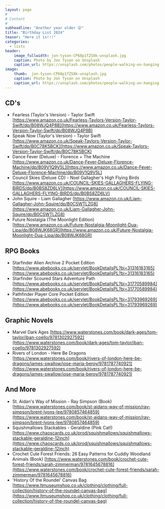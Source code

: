 ```yaml
---
layout: page
#
# Content
#
subheadline: "Another year older 😮"
title: "Birthday List 2024"
teaser: "Here it is!!!"
categories:
  - lists
header:
    image_fullwidth: jon-tyson-CP68p1fZS8k-unsplash.jpg
    caption: Photo by Jon Tyson on Unsplash
    caption_url: https://unsplash.com/photos/people-walking-on-hanging-bridge-during-daytime-CP68p1fZS8k?utm_content=creditCopyText&utm_medium=referral&utm_source=unsplash
image:
    thumb:  jon-tyson-CP68p1fZS8k-unsplash.jpg
    caption: Photo by Jon Tyson on Unsplash
    caption_url: https://unsplash.com/photos/people-walking-on-hanging-bridge-during-daytime-CP68p1fZS8k?utm_content=creditCopyText&utm_medium=referral&utm_source=unsplash
---
```

## CD's
- Fearless (Taylor's Version) - Taylor Swift [https://www.amazon.co.uk/Fearless-Taylors-Version-Taylor-Swift/dp/B08WJQ4P8B](https://www.amazon.co.uk/Fearless-Taylors-Version-Taylor-Swift/dp/B08WJQ4P8B)
- Speak Now (Taylor's Version) - Taylor Swift [https://www.amazon.co.uk/Speak-Taylors-Version-Taylor-Swift/dp/B0C78K5BCK](https://www.amazon.co.uk/Speak-Taylors-Version-Taylor-Swift/dp/B0C78K5BCK)
- Dance Fever (Deluxe) - Florence + The Machine [https://www.amazon.co.uk/Dance-Fever-Deluxe-Florence-Machine/dp/B09V1Q9V5L](https://www.amazon.co.uk/Dance-Fever-Deluxe-Florence-Machine/dp/B09V1Q9V5L)
- Council Skies (Deluxe CD) - Noel Gallagher's High Flying Birds [https://www.amazon.co.uk/COUNCIL-SKIES-GALLAGHERS-FLYING-BIRDS/dp/B0BS8ZD6LV](https://www.amazon.co.uk/COUNCIL-SKIES-GALLAGHERS-FLYING-BIRDS/dp/B0BS8ZD6LV)
- John Squire - Liam Gallagher [https://www.amazon.co.uk/Liam-Gallagher-John-Squire/dp/B0CSWTLZG8](https://www.amazon.co.uk/Liam-Gallagher-John-Squire/dp/B0CSWTLZG8)
- Future Nostalgia (The Moonlight Edition) [https://www.amazon.co.uk/Future-Nostalgia-Moonlight-Dua-Lipa/dp/B08WJK68GR](https://www.amazon.co.uk/Future-Nostalgia-Moonlight-Dua-Lipa/dp/B08WJK68GR)

## RPG Books
- Starfinder Alien Archive 2 Pocket Edition [https://www.abebooks.co.uk/servlet/BookDetailsPL?bi=31316183165](https://www.abebooks.co.uk/servlet/BookDetailsPL?bi=31316183165)
- Starfinder Scoured Stars Adventure Path [https://www.abebooks.co.uk/servlet/BookDetailsPL?bi=31770589984](https://www.abebooks.co.uk/servlet/BookDetailsPL?bi=31770589984)
- Pathfinder Player Core Pocket Edition [https://www.abebooks.co.uk/servlet/BookDetailsPL?bi=31793969269](https://www.abebooks.co.uk/servlet/BookDetailsPL?bi=31793969269)

## Graphic Novels
- Marvel Dark Ages [https://www.waterstones.com/book/dark-ages/tom-taylor/iban-coello/9781302927592](https://www.waterstones.com/book/dark-ages/tom-taylor/iban-coello/9781302927592)
- Rivers of London - Here Be Dragons [https://www.waterstones.com/book/rivers-of-london-here-be-dragons/james-swallow/jose-maria-beroy/9781787740921](https://www.waterstones.com/book/rivers-of-london-here-be-dragons/james-swallow/jose-maria-beroy/9781787740921)

## And More
- St. Aidan's Way of Mission - Ray Simpson (Book) [https://www.waterstones.com/book/st-aidans-way-of-mission/ray-simpson/brent-lyons-lee/9780857464859](https://www.waterstones.com/book/st-aidans-way-of-mission/ray-simpson/brent-lyons-lee/9780857464859)
- Squishmallows Stackables - Geraldine (Pink Cat!) [https://www.chaoscards.co.uk/prod/squishmallows/squishmallows-stackable-geraldine-12inch](https://www.chaoscards.co.uk/prod/squishmallows/squishmallows-stackable-geraldine-12inch)
- Crochet Cute Forest Friends: 26 Easy Patterns for Cuddly Woodland Animals (Book) [https://www.waterstones.com/book/crochet-cute-forest-friends/sarah-zimmerman/9781645678816](https://www.waterstones.com/book/crochet-cute-forest-friends/sarah-zimmerman/9781645678816)
- 'History Of the Roundel' Canvas Bag [https://www.ltmuseumshop.co.uk/clothing/clothing/full-collection/history-of-the-roundel-canvas-bag](https://www.ltmuseumshop.co.uk/clothing/clothing/full-collection/history-of-the-roundel-canvas-bag)
